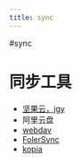```yaml
---
title: sync
---
```


#sync 

# 同步工具

- [坚果云，jgy](../../personal/nutstore.md)
- 阿里云盘
- [webdav](webdav.md)
- [FolerSync](FolerSync.md)
- [kopia](kopia.md)